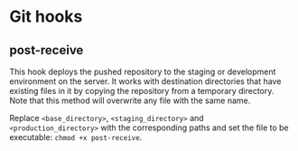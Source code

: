 # Git hooks

## post-receive

This hook deploys the pushed repository to the staging or development
environment on the server. It works with destination directories that have
existing files in it by copying the repository from a temporary directory. Note
that this method will overwrite any file with the same name.  

Replace `<base_directory>`, `<staging_directory>` and `<production_directory>`
with the corresponding paths and set the file to be executable:
`chmod +x post-receive`.
